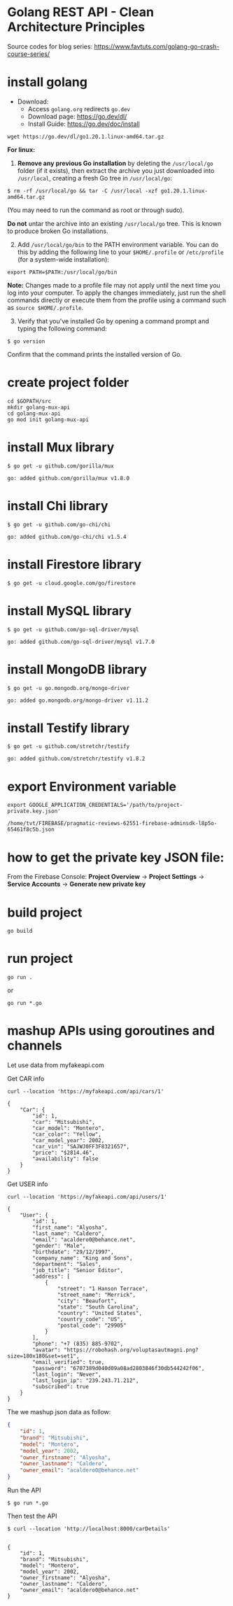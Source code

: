 
# Golang REST API - Clean Architecture Principles

Source codes for blog series: https://www.favtuts.com/golang-go-crash-course-series/


# install golang

* Download: 
    - Access `golang.org` redirects `go.dev`
    - Download page: https://go.dev/dl/
    - Install Guide: https://go.dev/doc/install

```
wget https://go.dev/dl/go1.20.1.linux-amd64.tar.gz
```

**For linux:**

1. **Remove any previous Go installation** by deleting the `/usr/local/go` folder (if it exists), then extract the archive you just downloaded into `/usr/local`, creating a fresh Go tree in `/usr/local/go`:
```
$ rm -rf /usr/local/go && tar -C /usr/local -xzf go1.20.1.linux-amd64.tar.gz
```

(You may need to run the command as root or through sudo).

**Do not** untar the archive into an existing `/usr/local/go` tree. This is known to produce broken Go installations.

2. Add `/usr/local/go/bin` to the PATH environment variable.
You can do this by adding the following line to your `$HOME/.profile` or `/etc/profile` (for a system-wide installation):
```
export PATH=$PATH:/usr/local/go/bin
```
**Note:** Changes made to a profile file may not apply until the next time you log into your computer. To apply the changes immediately, just run the shell commands directly or execute them from the profile using a command such as `source $HOME/.profile`.

3. Verify that you've installed Go by opening a command prompt and typing the following command:
```
$ go version
```
Confirm that the command prints the installed version of Go.


# create project folder

```
cd $GOPATH/src
mkdir golang-mux-api
cd golang-mux-api
go mod init golang-mux-api
```

# install Mux library

```
$ go get -u github.com/gorilla/mux

go: added github.com/gorilla/mux v1.8.0
```

# install Chi library
```
$ go get -u github.com/go-chi/chi

go: added github.com/go-chi/chi v1.5.4
```


# install Firestore library
```
$ go get -u cloud.google.com/go/firestore
```

# install MySQL library
```
$ go get -u github.com/go-sql-driver/mysql

go: added github.com/go-sql-driver/mysql v1.7.0
```

# install MongoDB library
```
$ go get -u go.mongodb.org/mongo-driver

go: added go.mongodb.org/mongo-driver v1.11.2
```

# install Testify library

```
$ go get -u github.com/stretchr/testify

go: added github.com/stretchr/testify v1.8.2
```

# export Environment variable
```
export GOOGLE_APPLICATION_CREDENTIALS='/path/to/project-private.key.json'

/home/tvt/FIREBASE/pragmatic-reviews-62551-firebase-adminsdk-l8p5o-65461f8c5b.json
```

# how to get the private key JSON file:

From the Firebase Console: **Project Overview** -> **Project Settings** -> **Service Accounts** -> **Generate new private key**


# build project

```
go build
```

# run project

```
go run .
```

or

```
go run *.go
```


# mashup APIs using goroutines and channels

Let use data from myfakeapi.com

Get CAR info
```
curl --location 'https://myfakeapi.com/api/cars/1'

{
    "Car": {
        "id": 1,
        "car": "Mitsubishi",
        "car_model": "Montero",
        "car_color": "Yellow",
        "car_model_year": 2002,
        "car_vin": "SAJWJ0FF3F8321657",
        "price": "$2814.46",
        "availability": false
    }
}
```

Get USER info
```
curl --location 'https://myfakeapi.com/api/users/1'

{
    "User": {
        "id": 1,
        "first_name": "Alyosha",
        "last_name": "Caldero",
        "email": "acaldero0@behance.net",
        "gender": "Male",
        "birthdate": "29/12/1997",
        "company_name": "King and Sons",
        "department": "Sales",
        "job_title": "Senior Editor",
        "address": [
            {
                "street": "1 Hanson Terrace",
                "street_name": "Merrick",
                "city": "Beaufort",
                "state": "South Carolina",
                "country": "United States",
                "country_code": "US",
                "postal_code": "29905"
            }
        ],
        "phone": "+7 (835) 885-9702",
        "avatar": "https://robohash.org/voluptasautmagni.png?size=180x180&set=set1",
        "email_verified": true,
        "password": "6707389d040d09a08ad2803846f30db544242f06",
        "last_login": "Never",
        "last_login_ip": "239.243.71.212",
        "subscribed": true
    }
}
```


The we mashup json data as follow:
```json
{
    "id": 1,
    "brand": "Mitsubishi",
    "model": "Montero",
    "model_year": 2002,
    "owner_firstname": "Alyosha",
    "owner_lastname": "Caldero",
    "owner_email": "acaldero0@behance.net"
}
```


Run the API
```
$ go run *.go
```

Then test the API
```
$ curl --location 'http://localhost:8000/carDetails'


{
    "id": 1,
    "brand": "Mitsubishi",
    "model": "Montero",
    "model_year": 2002,
    "owner_firstname": "Alyosha",
    "owner_lastname": "Caldero",
    "owner_email": "acaldero0@behance.net"
}
```
